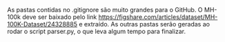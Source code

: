 As pastas contidas no .gitignore são muito grandes para o GitHub.
O MH-100k deve ser baixado pelo link https://figshare.com/articles/dataset/MH-100K-Dataset/24328885 e extraído.
As outras pastas serão geradas ao rodar o script parser.py, o que leva algum tempo para finalizar.

